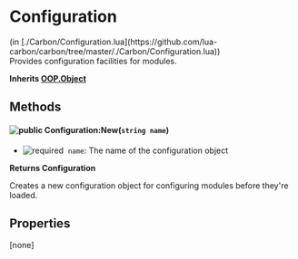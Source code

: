 <link href="../../style.css" rel="stylesheet" type="text/css"/>
<h1 class="class-title">Configuration</h1>
<span class="file-link">(in [./Carbon/Configuration.lua](https://github.com/lua-carbon/carbon/tree/master/./Carbon/Configuration.lua))</span><br/>
Provides configuration facilities for modules.

**Inherits [OOP.Object](Classes/OOP.Object)**

## Methods
#### ![public](https://img.shields.io/badge/%20-public-11b237.svg?style=flat-square) Configuration:New(<code>string name</code>)
- ![required](https://img.shields.io/badge/%20-required-ff9600.svg?style=flat-square)&nbsp;&nbsp;`name`: The name of the configuration object

**Returns  Configuration**

Creates a new configuration object for configuring modules before they're loaded.


## Properties
[none]
